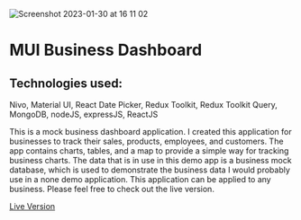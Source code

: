 ![Screenshot 2023-01-30 at 16 11 02](https://user-images.githubusercontent.com/93989404/215535914-3ba0cf62-508a-466c-9d6f-87b6dde3054f.png)

# MUI Business Dashboard

## Technologies used: 
Nivo, Material UI, React Date Picker, Redux Toolkit, Redux Toolkit Query, MongoDB, nodeJS, expressJS, ReactJS

This is a mock business dashboard application. I created this application for businesses to track their sales, products, employees, and customers. The app contains charts, tables, and a map to provide a simple way for tracking business charts. The data that is in use in this demo app is a business mock database, which is used to demonstrate the business data I would probably use in a none demo application. This application can be applied to any business. Please feel free to check out the live version.

[Live Version](https://uri-mui-business-dashboard.onrender.com/)
